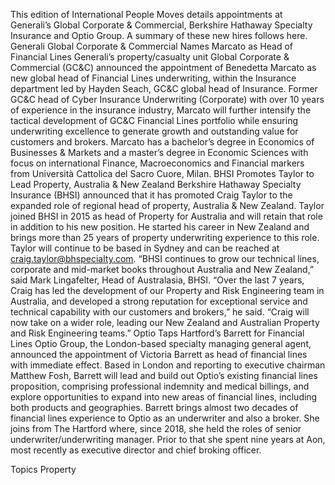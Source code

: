 This edition of International People Moves details appointments at Generali’s Global Corporate & Commercial, Berkshire Hathaway Specialty Insurance and Optio Group.
A summary of these new hires follows here.
Generali Global Corporate & Commercial Names Marcato as Head of Financial Lines
Generali’s property/casualty unit Global Corporate & Commercial (GC&C) announced the appointment of Benedetta Marcato as new global head of Financial Lines underwriting, within the Insurance department led by Hayden Seach, GC&C global head of Insurance.
Former GC&C head of Cyber Insurance Underwriting (Corporate) with over 10 years of experience in the insurance industry, Marcato will further intensify the tactical development of GC&C Financial Lines portfolio while ensuring underwriting excellence to generate growth and outstanding value for customers and brokers.
Marcato has a bachelor’s degree in Economics of Businesses & Markets and a master’s degree in Economic Sciences with focus on international Finance, Macroeconomics and Financial markers from Università Cattolica del Sacro Cuore, Milan.
BHSI Promotes Taylor to Lead Property, Australia & New Zealand
Berkshire Hathaway Specialty Insurance (BHSI) announced that it has promoted Craig Taylor to the expanded role of regional head of property, Australia & New Zealand.
Taylor joined BHSI in 2015 as head of Property for Australia and will retain that role in addition to his new position. He started his career in New Zealand and brings more than 25 years of property underwriting experience to this role.
Taylor will continue to be based in Sydney and can be reached at craig.taylor@bhspecialty.com.
“BHSI continues to grow our technical lines, corporate and mid-market books throughout Australia and New Zealand,” said Mark Lingafelter, Head of Australasia, BHSI.
“Over the last 7 years, Craig has led the development of our Property and Risk Engineering team in Australia, and developed a strong reputation for exceptional service and technical capability with our customers and brokers,” he said. “Craig will now take on a wider role, leading our New Zealand and Australian Property and Risk Engineering teams.”
Optio Taps Hartford’s Barrett for Financial Lines
Optio Group, the London-based specialty managing general agent, announced the appointment of Victoria Barrett as head of financial lines with immediate effect.
Based in London and reporting to executive chairman Matthew Fosh, Barrett will lead and build out Optio’s existing financial lines proposition, comprising professional indemnity and medical billings, and explore opportunities to expand into new areas of financial lines, including both products and geographies.
Barrett brings almost two decades of financial lines experience to Optio as an underwriter and also a broker. She joins from The Hartford where, since 2018, she held the roles of senior underwriter/underwriting manager. Prior to that she spent nine years at Aon, most recently as executive director and chief broking officer.

Topics
Property
